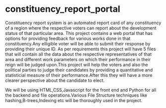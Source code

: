 # constituency_report_portal
Constituency report system is an automated report card of any constituency of a region where the respective voters can report about the development status of that particular area.
This project contains a web portal that has options for providing feedback for various works done in that constituency.Any elligible voter will be able to submit their response by providing their unique ID.
As per requirements this project will have 5 files that will contain all the data about the respective representatives of that area and different work parameters on which their performance in their reign will be judged upon.This project will help the voters and also the political parties to judge their candidates by providing a quantitative and statisticial measure of their performance.After this they will have a more clearer perspective about the candidate to elect.

We will be using HTML,CSS,Javascript for the front end and Python for all the backend and file operations.Various File Structure techniques like hashing,B-trees,Indexing etc will be thoroughly used in the project. 

